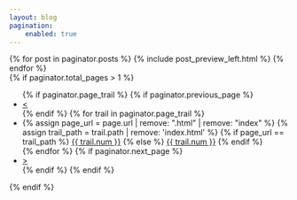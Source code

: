 ```yaml
---
layout: blog
pagination:
    enabled: true
---
```


<section id="post-list" class="is-fill">
    {% for post in paginator.posts %}	
        {% include post_preview_left.html %}
    {% endfor %}
</section>
{% if paginator.total_pages > 1 %}
    <section id="pagination" class="is-center-aligned">
        <div class="container">
            <div class="item flex-100">
                <ul class="is-pagination-list">
                {% if paginator.page_trail %}
                    {% if paginator.previous_page %}
                        <li><a href="{{ paginator.previous_page_path | prepend: site.baseurl }}">&lt;</a></li>
                    {% endif %}
                    {% for trail in paginator.page_trail %}
                        <li>
                            {% assign page_url = page.url | remove: ".html" | remove: "index" %}
                            {% assign trail_path = trail.path | remove: 'index.html' %}
                            {% if page_url == trail_path %}
                                <a href="#" class="curr-page">{{ trail.num }}</a>
                            {% else %}
                                <a href="{{ trail.path | prepend: site.baseurl | remove: 'index.html' }}">{{ trail.num }}</a>
                            {% endif %}
                        </li>
                    {% endfor %}
                    {% if paginator.next_page %}
                        <li><a href="{{ paginator.next_page_path | prepend: site.baseurl }}">&gt;</a></li>
                    {% endif %}
                {% endif %}
                </ul>
            </div>
        </div>
    </section>
{% endif %}
